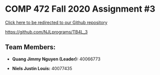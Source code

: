 # COMP 472 Fall 2020 Assignment #3

<a href="https://github.com/NJLprograms/TB4L_3">Click here to be redirected to our Github repository</a>

https://github.com/NJLprograms/TB4L_3

## Team Members:

- <strong>Quang Jimmy Nguyen (Leader):</strong> 40066773

- <strong>Niels Justin Louis:</strong> 40077435
